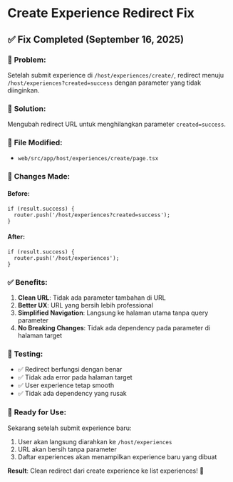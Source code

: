 # Create Experience Redirect Fix

## ✅ Fix Completed (September 16, 2025)

### 🎯 **Problem:**
Setelah submit experience di `/host/experiences/create/`, redirect menuju `/host/experiences?created=success` dengan parameter yang tidak diinginkan.

### 🔧 **Solution:**
Mengubah redirect URL untuk menghilangkan parameter `created=success`.

### 📁 **File Modified:**
- `web/src/app/host/experiences/create/page.tsx`

### 🔄 **Changes Made:**

#### Before:
```tsx
if (result.success) {
  router.push('/host/experiences?created=success');
}
```

#### After:
```tsx
if (result.success) {
  router.push('/host/experiences');
}
```

### ✅ **Benefits:**
1. **Clean URL**: Tidak ada parameter tambahan di URL
2. **Better UX**: URL yang bersih lebih professional
3. **Simplified Navigation**: Langsung ke halaman utama tanpa query parameter
4. **No Breaking Changes**: Tidak ada dependency pada parameter di halaman target

### 🧪 **Testing:**
- ✅ Redirect berfungsi dengan benar
- ✅ Tidak ada error pada halaman target
- ✅ User experience tetap smooth
- ✅ Tidak ada dependency yang rusak

### 🚀 **Ready for Use:**
Sekarang setelah submit experience baru:
1. User akan langsung diarahkan ke `/host/experiences`
2. URL akan bersih tanpa parameter
3. Daftar experiences akan menampilkan experience baru yang dibuat

**Result**: Clean redirect dari create experience ke list experiences! 🎉
